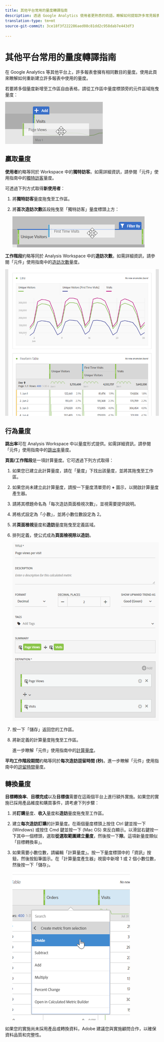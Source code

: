 ```yaml
---
title: 其他平台常用的量度轉譯指南
description: 透過 Google Analytics 使用者更熟悉的術語，瞭解如何提取許多常見報表的量度資料。
translation-type: tm+mt
source-git-commit: 3ce18f3f222286aed08c81dd2c958dab7e443df3

---
```



# 其他平台常用的量度轉譯指南

在 Google Analytics 等其他平台上，許多報表會擁有相同數目的量度。使用此頁來瞭解如何重新建立許多報表中使用的量度。

若要將多個量度新增至工作區自由表格，請從工作區中量度標頭旁的元件區域拖曳量度：

![其他量度](/help/technotes/ga-to-aa/assets/new_metric.png)

## 贏取量度

**使用者**&#x200B;約略等同於 Workspace 中的&#x200B;**獨特訪客**。如需詳細資訊，請參閱「元件」使用指南中的[獨特訪客](/help/components/c-variables/c-metrics/metrics-unique-visitors.md)量度。

可透過下列方式取得&#x200B;**新使用者**：

1. 將&#x200B;**獨特訪客**&#x200B;量度拖曳至工作區。
2. 將&#x200B;**首次造訪次數**&#x200B;區段拖曳至「獨特訪客」量度標頭上方：

   ![首次瀏覽次數](../assets/first_time_visits.png)

**工作階段**&#x200B;約略等同於 Analysis Workspace 中的&#x200B;**造訪次數**。如需詳細資訊，請參閱「元件」使用指南中的[造訪次數](/help/components/c-variables/c-metrics/metrics-visit.md)量度。

![贏取量度](../assets/acquisition_metrics.png)

## 行為量度

**跳出率**&#x200B;可在 Analysis Workspace 中以量度形式提供。如需詳細資訊，請參閱「元件」使用指南中的[跳出率](/help/components/c-variables/c-metrics/metrics-bounce-rate.md)量度。

**頁面/工作階段**&#x200B;是一項計算量度。它可透過下列方式取得：

1. 如果您已建立此計算量度，請在「量度」下找出該量度，並將其拖曳至工作區。
2. 如果您尚未建立此計算量度，請按一下量度清單旁的 **+** 圖示，以開啟計算量度產生器。
3. 請將其標題命名為「每次造訪頁面檢視次數」，並視需要提供說明。
4. 將格式設定為「小數」，並將小數位數設定為 2。
5. 將&#x200B;**頁面檢視**&#x200B;量度和&#x200B;**造訪**&#x200B;量度拖曳至定義區域。
6. 排列定義，使公式成為&#x200B;**頁面檢視除以造訪**。

   ![每次造訪頁面檢視次數](/help/technotes/ga-to-aa/assets/page_views_per_visit.png)

7. 按一下「儲存」返回您的工作區。
8. 將新定義的計算量度拖曳至工作區。

   進一步瞭解「元件」使用指南中的[計算量度](/help/components/c-variables/c-metrics/calculated-metric.md)。

**平均工作階段期間**&#x200B;約略等同於&#x200B;**每次造訪逗留時間 (秒)**。進一步瞭解「元件」使用指南中的[逗留時間](/help/components/c-variables/c-metrics/metrics-time-spent.md)量度。

## 轉換量度

**目標轉換率**、**目標完成**&#x200B;以及&#x200B;**目標值**&#x200B;需要在這兩個平台上進行額外實施。如果您的實施已採用產品維度和購買事件，請考慮下列步驟：

1. 將&#x200B;**訂購**&#x200B;量度、**收入**&#x200B;量度和&#x200B;**造訪**&#x200B;量度拖曳至工作區。
1. 建立&#x200B;**每次造訪訂購**&#x200B;的計算量度。在兩個量度標頭上按住 Ctrl 鍵並按一下 (Windows) 或按住 Cmd 鍵並按一下 (Mac OS) 來反白顯示。以滑鼠右鍵按一下其中一個標頭，選取&#x200B;**從選取範圍建立量度**，然後按一下&#x200B;**除**。這項新量度類似「目標轉換率」。
1. 如果需要小數位數，請編輯「計算量度」。按一下量度標頭中的「資訊」按鈕，然後按鉛筆圖示。在「計算量度產生器」視窗中新增 1 或 2 個小數位數，然後按一下「儲存」。

   ![每次存取訂購](/help/technotes/ga-to-aa/assets/orders_per_visit.png)

如果您的實施尚未採用產品或轉換資料，Adobe 建議您與實施顧問合作，以確保資料品質和完整性。
